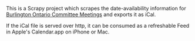 This is a Scrapy project
which scrapes the date-availability information for
[Burlington Ontario Committee Meetings](https://events.burlington.ca/meetings/Index)
and exports it as iCal.

If the iCal file is served over http,
it can be consumed as a refreshable Feed in Apple's Calendar.app
on iPhone or Mac.
